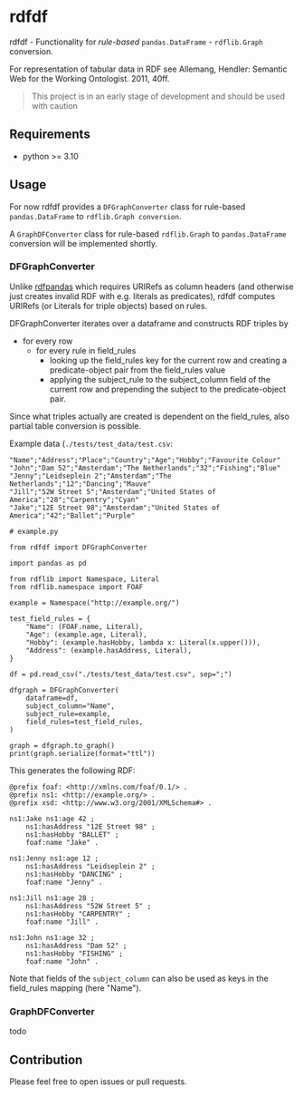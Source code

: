 # rdfdf

rdfdf - Functionality for *rule-based* `pandas.DataFrame` - `rdflib.Graph` conversion.

For representation of tabular data in RDF see Allemang, Hendler: Semantic Web for the Working Ontologist. 2011, 40ff.

> This project is in an early stage of development and should be used with caution

## Requirements

* python >= 3.10

## Usage

For now rdfdf provides a `DFGraphConverter` class for rule-based `pandas.DataFrame` to `rdflib.Graph conversion`. 

A `GraphDFConverter` class for rule-based `rdflib.Graph` to `pandas.DataFrame` conversion will be implemented shortly.

### DFGraphConverter

Unlike [rdfpandas](https://github.com/cadmiumkitty/rdfpandas/) which requires URIRefs as column headers (and otherwise just creates invalid RDF with e.g. literals as predicates), rdfdf computes URIRefs (or Literals for triple objects) based on rules.

DFGraphConverter iterates over a dataframe and constructs RDF triples by
- for every row
  - for every rule in field_rules
    - looking up the field_rules key for the current row and creating a predicate-object pair from the field_rules value
     - applying the subject_rule to the subject_column field of the current row and prepending the subject to the predicate-object pair.
	 
Since what triples actually are created is dependent on the field_rules, also partial table conversion is possible.

Example data (`./tests/test_data/test.csv`:
```
"Name";"Address";"Place";"Country";"Age";"Hobby";"Favourite Colour" 
"John";"Dam 52";"Amsterdam";"The Netherlands";"32";"Fishing";"Blue"
"Jenny";"Leidseplein 2";"Amsterdam";"The Netherlands";"12";"Dancing";"Mauve"
"Jill";"52W Street 5";"Amsterdam";"United States of America";"28";"Carpentry";"Cyan"
"Jake";"12E Street 98";"Amsterdam";"United States of America";"42";"Ballet";"Purple"
```

```	
# example.py

from rdfdf import DFGraphConverter

import pandas as pd

from rdflib import Namespace, Literal
from rdflib.namespace import FOAF

example = Namespace("http://example.org/")

test_field_rules = {
    "Name": (FOAF.name, Literal),
    "Age": (example.age, Literal),
    "Hobby": (example.hasHobby, lambda x: Literal(x.upper())),
    "Address": (example.hasAddress, Literal),
}

df = pd.read_csv("./tests/test_data/test.csv", sep=";")

dfgraph = DFGraphConverter(
    dataframe=df,
    subject_column="Name",
    subject_rule=example,
    field_rules=test_field_rules,
)

graph = dfgraph.to_graph()
print(graph.serialize(format="ttl"))
```	

This generates the following RDF:
```
@prefix foaf: <http://xmlns.com/foaf/0.1/> .
@prefix ns1: <http://example.org/> .
@prefix xsd: <http://www.w3.org/2001/XMLSchema#> .

ns1:Jake ns1:age 42 ;
    ns1:hasAddress "12E Street 98" ;
    ns1:hasHobby "BALLET" ;
    foaf:name "Jake" .

ns1:Jenny ns1:age 12 ;
    ns1:hasAddress "Leidseplein 2" ;
    ns1:hasHobby "DANCING" ;
    foaf:name "Jenny" .

ns1:Jill ns1:age 28 ;
    ns1:hasAddress "52W Street 5" ;
    ns1:hasHobby "CARPENTRY" ;
    foaf:name "Jill" .

ns1:John ns1:age 32 ;
    ns1:hasAddress "Dam 52" ;
    ns1:hasHobby "FISHING" ;
    foaf:name "John" .
```
Note that fields of the `subject_column` can also be used as keys in the field_rules mapping (here "Name").

### GraphDFConverter
todo

## Contribution

Please feel free to open issues or pull requests.

